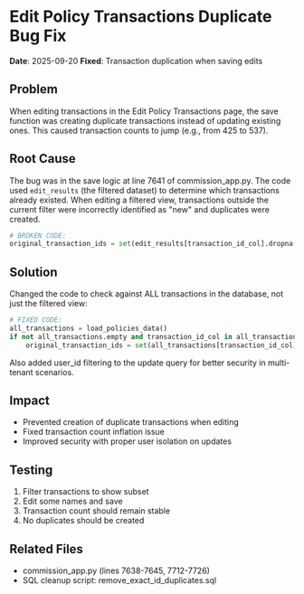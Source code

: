 # Edit Policy Transactions Duplicate Bug Fix
**Date**: 2025-09-20
**Fixed**: Transaction duplication when saving edits

## Problem
When editing transactions in the Edit Policy Transactions page, the save function was creating duplicate transactions instead of updating existing ones. This caused transaction counts to jump (e.g., from 425 to 537).

## Root Cause
The bug was in the save logic at line 7641 of commission_app.py. The code used `edit_results` (the filtered dataset) to determine which transactions already existed. When editing a filtered view, transactions outside the current filter were incorrectly identified as "new" and duplicates were created.

```python
# BROKEN CODE:
original_transaction_ids = set(edit_results[transaction_id_col].dropna().astype(str))
```

## Solution
Changed the code to check against ALL transactions in the database, not just the filtered view:

```python
# FIXED CODE:
all_transactions = load_policies_data()
if not all_transactions.empty and transaction_id_col in all_transactions.columns:
    original_transaction_ids = set(all_transactions[transaction_id_col].dropna().astype(str))
```

Also added user_id filtering to the update query for better security in multi-tenant scenarios.

## Impact
- Prevented creation of duplicate transactions when editing
- Fixed transaction count inflation issue
- Improved security with proper user isolation on updates

## Testing
1. Filter transactions to show subset
2. Edit some names and save
3. Transaction count should remain stable
4. No duplicates should be created

## Related Files
- commission_app.py (lines 7638-7645, 7712-7726)
- SQL cleanup script: remove_exact_id_duplicates.sql
